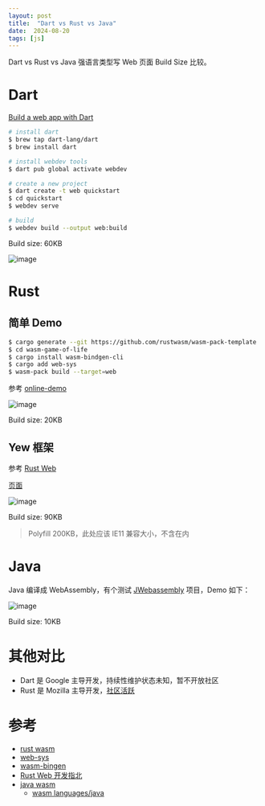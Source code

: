```yaml
---
layout: post
title:  "Dart vs Rust vs Java"
date:  2024-08-20
tags: [js]
---
```


  Dart vs Rust vs Java 强语言类型写 Web 页面 Build Size 比较。

# Dart

[Build a web app with Dart](https://dart.dev/web/get-started)

```sh
# install dart
$ brew tap dart-lang/dart
$ brew install dart

# install webdev tools
$ dart pub global activate webdev

# create a new project
$ dart create -t web quickstart
$ cd quickstart
$ webdev serve

# build
$ webdev build --output web:build
```

Build size: 60KB

![image](https://github.com/user-attachments/assets/f076028a-ee49-49b3-aaf6-1cec3e910732)


# Rust

## 简单 Demo

```sh
$ cargo generate --git https://github.com/rustwasm/wasm-pack-template
$ cd wasm-game-of-life
$ cargo install wasm-bindgen-cli
$ cargo add web-sys
$ wasm-pack build --target=web
```

  参考 [online-demo](https://unpkg.com/pipe-zkk-game_of_life@0.1.1/index.html)

![image](https://github.com/user-attachments/assets/e3be03a4-8698-4643-b01a-79310d792eb6)

Build size: 20KB

## Yew 框架

参考 [Rust Web ](https://zhoukekestar.github.io/notes/2022/12/06/rust-web.html)

[页面](https://unpkg.com/hello-rust-wasm@0.2.0/dist/index.html)

![image](https://github.com/user-attachments/assets/7af391c6-42b1-46f0-a45d-5c5c350f077a)

Build size: 90KB
> Polyfill 200KB，此处应该 IE11 兼容大小，不含在内


# Java

  Java 编译成 WebAssembly，有个测试 [JWebassembly](https://github.com/i-net-software/JWebAssembly) 项目，Demo 如下：

  ![image](https://github.com/user-attachments/assets/0a16f25e-dd66-402c-b5a4-cd30bfcd0ccb)

Build size: 10KB


# 其他对比

* Dart 是 Google 主导开发，持续性维护状态未知，暂不开放社区
* Rust 是 Mozilla 主导开发，[社区活跃](https://github.com/rust-lang/rust)


# 参考

* [rust wasm](https://rustwasm.github.io/docs/book/game-of-life/hello-world.html)
* [web-sys](https://rustwasm.github.io/wasm-bindgen/examples/dom.html)
* [wasm-bingen](https://github.com/rustwasm/wasm-bindgen)
* [Rust Web 开发指北](https://zhoukekestar.github.io/notes/2022/12/06/rust-web.html)
* [java wasm](https://stackoverflow.com/questions/68265863/how-to-compile-java-to-wasm-webassembly)
  * [wasm languages/java](https://developer.fermyon.com/wasm-languages/java)
